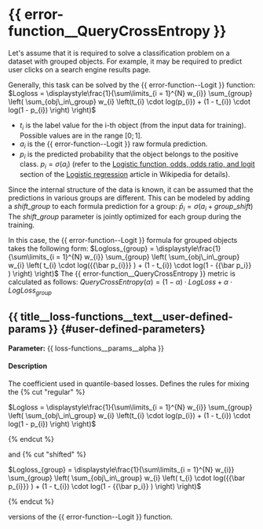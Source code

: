 # {{ error-function__QueryCrossEntropy }}

Let's assume that it is required to solve a classification problem on a dataset with grouped objects. For example, it may be required to predict user clicks on a search engine results page.

Generally, this task can be solved by the {{ error-function--Logit }} function:
$Logloss = \displaystyle\frac{1}{\sum\limits_{i = 1}^{N} w_{i}} \sum_{group} \left( \sum_{obj\_in\_group}  w_{i} \left(t_{i} \cdot log(p_{i}) + (1 - t_{i}) \cdot log(1 - p_{i}) \right) \right)$
- $t_{i}$ is the label value for the i-th object (from the input data for training). Possible values are in the range $[0;1]$.
- $a_{i}$ is the {{ error-function--Logit }} raw formula prediction.
- $p_{i}$ is the predicted probability that the object belongs to the positive class. $p_i = \sigma(a_{i})$ (refer to the [Logistic function, odds, odds ratio, and logit](https://en.wikipedia.org/wiki/Logistic_regression#Logistic_function,_odds,_odds_ratio,_and_logit) section of the [Logistic regression](https://en.wikipedia.org/wiki/Logistic_regression) article in Wikipedia for details).

Since the internal structure of the data is known, it can be assumed that the predictions in various groups are different. This can be modeled by adding a $shift\_group$ to each formula prediction for a group:
$\bar p_{i} = \sigma(a_{i} + group\_shift)$
The $shift\_group$ parameter is jointly optimized for each group during the training.

In this case, the {{ error-function--Logit }} formula for grouped objects takes the following form:
$Logloss_{group} =  \displaystyle\frac{1}{\sum\limits_{i = 1}^{N} w_{i}} \sum_{group} \left( \sum_{obj\_in\_group}  w_{i} \left( t_{i} \cdot log({{\bar p_{i}}} ) + (1 - t_{i}) \cdot log(1 - {{\bar p_i}} ) \right) \right)$
The {{ error-function__QueryCrossEntropy }} metric is calculated as follows:
$QueryCrossEntropy(\alpha) = (1 - \alpha) \cdot LogLoss + \alpha \cdot LogLoss_{group}$

## {{ title__loss-functions__text__user-defined-params }} {#user-defined-parameters}
**Parameter:** {{ loss-functions__params__alpha }}

#### Description

 The coefficient used in quantile-based losses. Defines the rules for mixing the
{% cut "regular" %}

$Logloss = \displaystyle\frac{1}{\sum\limits_{i = 1}^{N} w_{i}} \sum_{group} \left( \sum_{obj\_in\_group}  w_{i} \left(t_{i} \cdot log(p_{i}) + (1 - t_{i}) \cdot log(1 - p_{i}) \right) \right)$

{% endcut %}

 and
{% cut "shifted" %}

$Logloss_{group} =  \displaystyle\frac{1}{\sum\limits_{i = 1}^{N} w_{i}} \sum_{group} \left( \sum_{obj\_in\_group}  w_{i} \left( t_{i} \cdot log({{\bar p_{i}}} ) + (1 - t_{i}) \cdot log(1 - {{\bar p_i}} ) \right) \right)$

{% endcut %}

 versions of the {{ error-function--Logit }} function.

